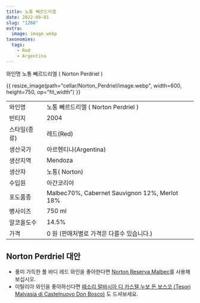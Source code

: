```yaml
---
title: 노통 뻬르드리엘
date: 2022-06-01
slug: "1268"
extra:
  image: image.webp
taxonomies:
  tags:
    - Red
    - Argentina
---
```


와인명   노통 뻬르드리엘 ( Norton Perdriel )

<!-- more -->

{{ resize_image(path="cellar/Norton_Perdriel/image.webp", width=600, height=750, op="fit_width") }}

|           |                                                    |  
| --------- | -------------------------------------------------- |
| 와인명  | 노통 뻬르드리엘 ( Norton Perdriel ) |
| 빈티지  | 2004 |
| 스타일(종류)  | 레드(Red) |
| 생산국가 | 아르헨티나(Argentina) |
| 생산지역 | Mendoza |
| 생산자  | 노통( Norton) |
| 수입원  | 아간코리아 |
| 포도품종 | Malbec70%, Cabernet Sauvignon 12%, Merlot 18% |
| 병사이즈 | 750 ml |
| 알코올도수  | 14.5% |
| 가격 | 0 원 (판매처별로 가격은 다를수 있습니다.) |

<h2>Norton Perdriel 대안</h2>

* 풍미 가득한 풀 바디 레드 와인을 좋아한다면 [Norton Reserva Malbec](@/cellar/Norton_Reserva_Malbec/index.md)를 사용해보십시오.
* 이탈리아 와인을 좋아하신다면 [떼소리 말바시아 디 카스텔 누보 돈 보스코 (Tesori Malvasia di Castelnuovo Don Bosco)](@/cellar/Tesori_Malvasia_di_Castelnuovo_Don_Bosco/index.md) 도 드셔보세요.